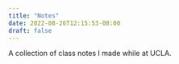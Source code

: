 ```yaml
---
title: "Notes"
date: 2022-08-26T12:15:53-08:00
draft: false
---
```


A collection of class notes I made while at UCLA. 
